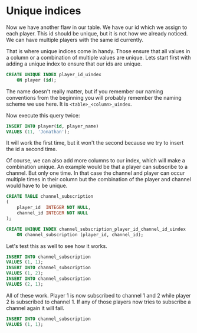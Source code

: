# Unique indices

Now we have another flaw in our table. We have our id which we assign to each player. This id should be unique, but
it is not how we already noticed. We can have multiple players with the same id currently.

That is where unique indices come in handy. Those ensure that all values in a column or a combination of multiple
values are unique. Lets start first with adding a unique index to ensure that our ids are unique.

```sql
CREATE UNIQUE INDEX player_id_uindex
    ON player (id);
```

The name doesn't really matter, but if you remember our naming conventions from the beginning you will probably
remember the naming scheme we use here. It is `<table>_<column>_uindex`.

Now execute this query twice:

```sql
INSERT INTO player(id, player_name)
VALUES (11, 'Jonathan');
```

It will work the first time, but it won't the second because we try to insert the id a second time.

Of course, we can also add more columns to our index, which will make a combination unique. An example would be that
a player can subscribe to a channel. But only one time. In that case the channel and player can occur multiple
times in their column but the combination of the player and channel would have to be unique.

```sql
CREATE TABLE channel_subscription
(
    player_id  INTEGER NOT NULL,
    channel_id INTEGER NOT NULL
);

CREATE UNIQUE INDEX channel_subscription_player_id_channel_id_uindex
    ON channel_subscription (player_id, channel_id);
```

Let's test this as well to see how it works.

```sql
INSERT INTO channel_subscription
VALUES (1, 1);
INSERT INTO channel_subscription
VALUES (1, 2);
INSERT INTO channel_subscription
VALUES (2, 1);
```

All of these work. Player 1 is now subscribed to channel 1 and 2 while player 2 is subscribed to channel 1. If any
of those players now tries to subscribe a channel again it will fail.

```sql
INSERT INTO channel_subscription
VALUES (1, 1);
```
